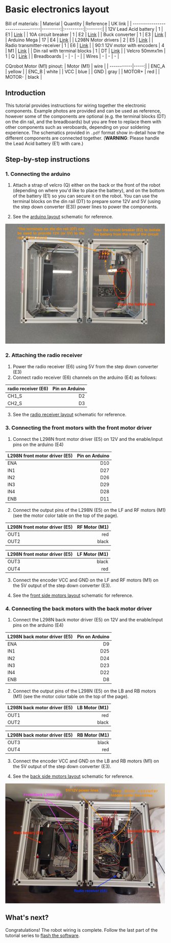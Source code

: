 # Basic electronics layout

Bill of materials:
| Material                         | Quantity | Reference | UK link |
| ---------------------------------|---------:|:---------:|:-------:|
| 12V Lead Acid battery | 1 | E1 | [Link](https://uk.rs-online.com/web/p/lead-acid-batteries/0597835) |
| 10A circuit breaker | 1 | E2 | [Link](https://amz.run/5TFI) |
| Buck converter | 1 | E3 | [Link](https://amz.run/5TFJ) |
| Arduino Mega | 17 | E4 | [Link](https://amz.run/5TFL) |
| L298N Motor drivers | 2 | E5 | [Link](https://amz.run/5TFN) |
| Radio transmitter-receiver | 1 | E6 | [Link](https://amz.run/5TFO) |
| 90:1 12V motor with encoders | 4 | M1 | [Link](https://amz.run/5TFQ) |
| Din rail with terminal blocks | 1 | DT | [Link](https://amz.run/5TFF) |
| Velcro 50mmx1m | 1 | Q | [Link](https://amz.run/5TFP) |
| Breadboards | - | - | - |
| Wires | - | - | - |


CQrobot Motor (M1) pinout:
| Motor (M1) | wire |
| -----------|-----:|
| ENC_A  | yellow |
| ENC_B  | white |
| VCC    | blue |
| GND    | gray |
| MOTOR+ | red |
| MOTOR- | black |

## Introduction

This tutorial provides instructions for wiring together the electronic components. Example photos are provided and can be used as reference, however some of the components are optional (e.g. the terminal blocks (DT) on the din rail, and the breadboards) but you are free to replace them with other components such as veroboards, depending on your soldering experience. The schematics provided in `.pdf` format show in-detail how the different components are connected together. (**WARNING**: Please handle the Lead Acid battery (E1) with care.)

## Step-by-step instructions

### 1. Connecting the arduino

1. Attach a strap of velcro (Q) either on the back or the front of the robot (depending on where you'd like to place the battery), and on the bottom of the battery (E1) so you can secure it on the robot. You can use the terminal blocks on the din rail (DT) to prepare some 12V and 5V (using the step down converter (E3)) power lines to power the components.

2. See the [arduino layout](../../Documentation/Schematics/arduino_layout.pdf) schematic for reference.

<p float="center">
  <img src="../../Documentation/Images/electronics_1.jpeg" title="Attaching the motor brackets on the bottom of the chassis." width="500"/>
</p>


### 2. Attaching the radio receiver

1. Power the radio receiver (E6) using 5V from the step down converter (E3)
2. Connect radio receiver (E6) channels on the arduino (E4) as follows:

| radio receiver (E6) | Pin on Arduino |
| -----------------|---------------:|
| CH1_S | D2 |
| CH2_S | D3 |

3. See the [radio receiver layout](../../Documentation/Schematics/rc_layout.pdf) schematic for reference.
  

### 3. Connecting the front motors with the front motor driver

1. Connect the L298N front motor driver (E5) on 12V and the enable/input pins on the arduino (E4)

| L298N front motor driver (E5) | Pin on Arduino |
| -----------------|---------------:|
| ENA | D10 |
| IN1 | D27 |
| IN2 | D26 |
| IN3 | D29 |
| IN4 | D28 |
| ENB | D11 |

2. Connect the output pins of the L298N (E5) on the LF and RF motors (M1) (see the motor color table on the top of the page).

| L298N front motor driver (E5) | RF Motor (M1)|
| -----|----:|
| OUT1 | red |
| OUT2 | black |

| L298N front motor driver (E5) | LF Motor (M1)|
| -----|----:|
| OUT3 | black |
| OUT4 | red |

3. Connect the encoder VCC and GND on the LF and RF motors (M1) on the 5V output of the step down converter (E3).
   
4. See the [front side motors layout](../../Documentation/Schematics/front_side_motors.pdf) schematic for reference.


### 4. Connecting the back motors with the back motor driver

1. Connect the L298N back motor driver (E5) on 12V and the enable/input pins on the arduino (E4)

| L298N back motor driver (E5) | Pin on Arduino |
| -----------------|---------------:|
| ENA | D9 |
| IN1 | D25 |
| IN2 | D24 |
| IN3 | D23 |
| IN4 | D22 |
| ENB | D8 |

2. Connect the output pins of the L298N (E5) on the LB and RB motors (M1) (see the motor color table on the top of the page).

| L298N back motor driver (E5) | LB Motor (M1)|
| -----|----:|
| OUT1 | red |
| OUT2 | black |

| L298N back motor driver (E5) | RB Motor (M1)|
| -----|----:|
| OUT3 | black |
| OUT4 | red |

3. Connect the encoder VCC and GND on the LB and RB motors (M1) on the 5V output of the step down converter (E3).
   
4. See the [back side motors layout](../../Documentation/Schematics/back_side_motors.pdf) schematic for reference.

<p float="center">
  <img src="../../Documentation/Images/electronics_2.jpeg" title="Example wiring of the robot." width="500"/>
</p>

## What's next?
Congratulations! The robot wiring is complete. Follow the last part of the tutorial series to [flash the software](./upload_software.md).
